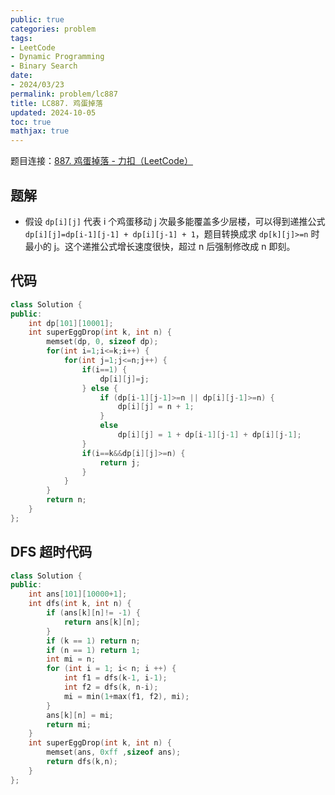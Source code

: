 ```yaml
---
public: true
categories: problem
tags:
- LeetCode
- Dynamic Programming
- Binary Search
date:
- 2024/03/23
permalink: problem/lc887
title: LC887. 鸡蛋掉落
updated: 2024-10-05
toc: true
mathjax: true
---
```


题目连接：[887. 鸡蛋掉落 - 力扣（LeetCode）](https://leetcode.cn/problems/super-egg-drop/)

<!--more-->

## 题解

  + 假设 `dp[i][j]` 代表 i 个鸡蛋移动 j 次最多能覆盖多少层楼，可以得到递推公式 `dp[i][j]=dp[i-1][j-1] + dp[i][j-1] + 1`，题目转换成求 `dp[k][j]>=n` 时最小的 j。这个递推公式增长速度很快，超过 n 后强制修改成 n 即刻。

## 代码

```cpp
class Solution {
public:
    int dp[101][10001];
    int superEggDrop(int k, int n) {
        memset(dp, 0, sizeof dp);
        for(int i=1;i<=k;i++) {
            for(int j=1;j<=n;j++) {
                if(i==1) {
                    dp[i][j]=j;
                } else {
                    if (dp[i-1][j-1]>=n || dp[i][j-1]>=n) {
                        dp[i][j] = n + 1;
                    }
                    else 
                        dp[i][j] = 1 + dp[i-1][j-1] + dp[i][j-1];
                }
                if(i==k&&dp[i][j]>=n) {
                    return j;
                }
            }
        }
        return n;
    }
};
```

## DFS 超时代码

```cpp
class Solution {
public:
    int ans[101][10000+1];
    int dfs(int k, int n) {
        if (ans[k][n]!= -1) {
            return ans[k][n];
        }
        if (k == 1) return n;
        if (n == 1) return 1;
        int mi = n;
        for (int i = 1; i< n; i ++) {
            int f1 = dfs(k-1, i-1);
            int f2 = dfs(k, n-i);
            mi = min(1+max(f1, f2), mi);
        }
        ans[k][n] = mi;
        return mi;
    }
    int superEggDrop(int k, int n) {
        memset(ans, 0xff ,sizeof ans);
        return dfs(k,n);
    }
};

```




